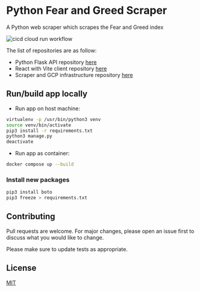 # Python Fear and Greed Scraper

A Python web scraper which scrapes the Fear and Greed index

![cicd cloud run workflow](https://github.com/MatthewCYLau/python-fear-greed-scraper/actions/workflows/cicd-cloud-run.yaml/badge.svg)

The list of repositories are as follow:

- Python Flask API repository [here](https://github.com/MatthewCYLau/python-fear-greed-api)
- React with Vite client repository [here](https://github.com/MatthewCYLau/python-fear-greed-client)
- Scraper and GCP infrastructure repository [here](https://github.com/MatthewCYLau/python-fear-greed-scraper)

## Run/build app locally

- Run app on host machine:

```bash
virtualenv -p /usr/bin/python3 venv
source venv/bin/activate
pip3 install -r requirements.txt
python3 manage.py
deactivate
```

- Run app as container:

```bash
docker compose up --build
```

### Install new packages

```bash
pip3 install boto
pip3 freeze > requirements.txt
```

## Contributing

Pull requests are welcome. For major changes, please open an issue first
to discuss what you would like to change.

Please make sure to update tests as appropriate.

## License

[MIT](https://choosealicense.com/licenses/mit/)
